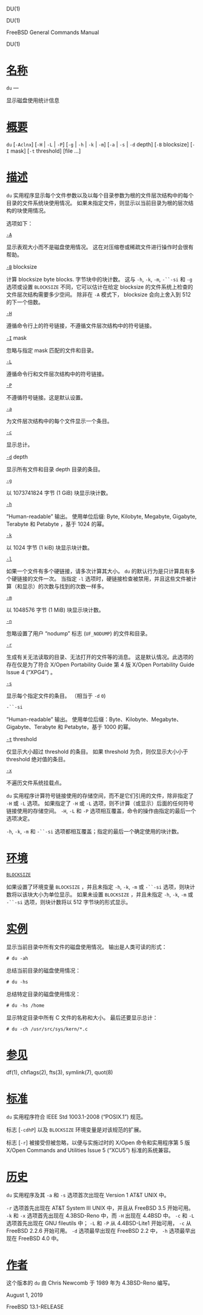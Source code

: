   DU(1)  

DU(1)

FreeBSD General Commands Manual

DU(1)

[名称](#__u540D___u79F0_)
=======================

`du` —

显示磁盘使用统计信息

[概要](#__u6982___u8981_)
=======================

`du` \[`-Aclnx`\] \[`-H` | `-L` | `-P`\] \[`-g` | `-h` | `-k` | `-m`\] \[`-a` | `-s` | `-d` depth\] \[`-B` blocksize\] \[`-I` mask\] \[`-t` threshold\] \[file ...\]

[描述](#__u63CF___u8FF0_)
=======================

`du` 实用程序显示每个文件参数以及以每个目录参数为根的文件层次结构中的每个目录的文件系统块使用情况。 如果未指定文件，则显示以当前目录为根的层次结构的块使用情况。

选项如下：

[`-A`](#A)

显示表观大小而不是磁盘使用情况。 这在对压缩卷或稀疏文件进行操作时会很有帮助。

[`-B`](#B) blocksize

计算 blocksize byte blocks. 字节块中的块计数。 这与 `-h`, `-k`, `-m`, `-``-si` 和 `-g` 选项或设置 `BLOCKSIZE` 不同，它可以估计在给定 blocksize 的文件系统上检查的文件层次结构需要多少空间。 除非在 `-A` 模式下， blocksize 会向上舍入到 512 的下一个倍数。

[`-H`](#H)

遵循命令行上的符号链接，不遵循文件层次结构中的符号链接。

[`-I`](#I) mask

忽略与指定 mask 匹配的文件和目录。

[`-L`](#L)

遵循命令行和文件层次结构中的符号链接。

[`-P`](#P)

不遵循符号链接。这是默认设置。

[`-a`](#a)

为文件层次结构中的每个文件显示一个条目。

[`-c`](#c)

显示总计。

[`-d`](#d) depth

显示所有文件和目录 depth 目录的条目。

[`-g`](#g)

以 1073741824 字节 (1 GiB) 块显示块计数。

[`-h`](#h)

“Human-readable” 输出。 使用单位后缀: Byte, Kilobyte, Megabyte, Gigabyte, Terabyte 和 Petabyte ，基于 1024 的幂。

[`-k`](#k)

以 1024 字节 (1 kiB) 块显示块计数。

[`-l`](#l)

如果一个文件有多个硬链接，请多次计算其大小。 `du` 的默认行为是只计算具有多个硬链接的文件一次。 当指定 `-l` 选项时，硬链接检查被禁用，并且这些文件被计算（和显示）的次数与找到的次数一样多。

[`-m`](#m)

以 1048576 字节 (1 MiB) 块显示块计数。

[`-n`](#n)

忽略设置了用户 “nodump” 标志 (`UF_NODUMP`) 的文件和目录。

[`-r`](#r)

生成有关无法读取的目录、无法打开的文件等的消息。 这是默认情况。此选项的存在仅是为了符合 X/Open Portability Guide 第 4 版 X/Open Portability Guide Issue 4 (“XPG4”) 。

[`-s`](#s)

显示每个指定文件的条目。 （相当于 `-d` `0`)

`-``-si`

“Human-readable” 输出。 使用单位后缀：Byte、Kilobyte、Megabyte、Gigabyte、Terabyte 和 Petabyte，基于 1000 的幂。

[`-t`](#t) threshold

仅显示大小超过 threshold 的条目。 如果 threshold 为负，则仅显示大小小于 threshold 绝对值的条目。

[`-x`](#x)

不遍历文件系统挂载点。

`du` 实用程序计算符号链接使用的存储空间，而不是它们引用的文件，除非指定了 `-H` 或 `-L` 选项。 如果指定了 `-H` 或 `-L` 选项，则不计算（或显示）后面的任何符号链接使用的存储空间。 `-H`, `-L` 和 `-P` 选项相互覆盖，命令的操作由指定的最后一个选项决定。

`-h`, `-k`, `-m` 和 `-``-si` 选项都相互覆盖；指定的最后一个确定使用的块计数。

[环境](#__u73AF___u5883_)
=======================

[`BLOCKSIZE`](#BLOCKSIZE)

如果设置了环境变量 `BLOCKSIZE` ，并且未指定 `-h`, `-k`, `-m` 或 `-``-si` 选项，则块计数将以该块大小为单位显示。 如果未设置 `BLOCKSIZE` ，并且未指定 `-h`, `-k`, `-m` 或 `-``-si` 选项，则块计数将以 512 字节块的形式显示。

[实例](#__u5B9E___u4F8B_)
=======================

显示当前目录中所有文件的磁盘使用情况。 输出是人类可读的形式：

`# du -ah`

总结当前目录的磁盘使用情况：

`# du -hs`

总结特定目录的磁盘使用情况：

`# du -hs /home`

显示特定目录中所有 C 文件的名称和大小。 最后还要显示总计：

`# du -ch /usr/src/sys/kern/*.c`

[参见](#__u53C2___u89C1_)
=======================

df(1), chflags(2), fts(3), symlink(7), quot(8)

[标准](#__u6807___u51C6_)
=======================

`du` 实用程序符合 IEEE Std 1003.1-2008 (“POSIX.1”) 规范。

标志 \[`-cdhP`\] 以及 `BLOCKSIZE` 环境变量是对该规范的扩展。

标志 \[`-r`\] 被接受但被忽略，以便与实施过时的 X/Open 命令和实用程序第 5 版 X/Open Commands and Utilities Issue 5 (“XCU5”) 标准的系统兼容。

[历史](#__u5386___u53F2_)
=======================

`du` 实用程序及其 `-a` 和 `-s` 选项首次出现在 Version 1 AT&T UNIX 中。

`-r` 选项首先出现在 AT&T System III UNIX 中，并且从 FreeBSD 3.5 开始可用。 `-k` 和 `-x` 选项首先出现在 4.3BSD-Reno 中，而 `-H` 出现在 4.4BSD 中。 `-c` 和 `-L` 选项首先出现在 GNU fileutils 中； `-L` 和 `-P` 从 4.4BSD-Lite1 开始可用， `-c` 从 FreeBSD 2.2.6 开始可用。 `-d` 选项最早出现在 FreeBSD 2.2 中， `-h` 选项最早出现在 FreeBSD 4.0 中。

[作者](#__u4F5C___u8005_)
=======================

这个版本的 `du` 由 Chris Newcomb 于 1989 年为 4.3BSD-Reno 编写。

August 1, 2019

FreeBSD 13.1-RELEASE
